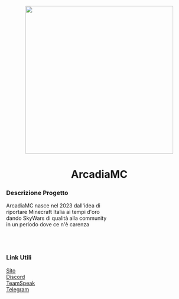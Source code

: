 <p align="center">
  <img src="https://www.arcadiamc.it/home/img/logo.png" width=400 height=400/>
</p>
<h1 align="center">ArcadiaMC</h1>
<p>
  <h3>Descrizione Progetto</h3>
  ArcadiaMC nasce nel 2023 dall'idea di
  <br>
  riportare Minecraft Italia ai tempi d'oro
  <br>
  dando SkyWars di qualità alla community
  <br>
  in un periodo dove ce n'è carenza
</p>
<br>
<br>
<p>
  <h3>Link Utili</h3>
  <a href="https://arcadiamc.it">Sito</a>
  <br>
  <a href="https://discord.arcadiamc.it">Discord</a>
  <br>
  <a href="ts3server://ts.arcadiamc.it?port=9987">TeamSpeak</a>
  <br>
  <a href="https://t.me/ArcadiaNetwork">Telegram</a>
</p>


